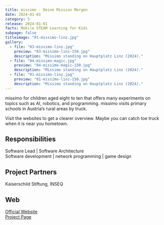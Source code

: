 ```yaml
---
title: missimo - Deine Mission Morgen
date: 2024-01-01
category: 5
release: 2024-01-01
facts: Mobile STEAM Learning for Kids
subpage: false
titleimage: "01-missimo-linz.jpg"
gallery:
  - file: "03-missimo-linz.jpg"
    preview: "03-missimo-linz-150.jpg"
    description: "Missimo standing on Hauptplatz Linz (2024)."
  - file: "04-missimo-magic.jpg"
    preview: "04-missimo-magic-150.jpg"
    description: "Missimo standing on Hauptplatz Linz (2024)."
  - file: "01-missimo-linz.jpg"
    preview: "01-missimo-linz-150.jpg"
    description: "Missimo standing on Hauptplatz Linz (2024)."
---
```


missimo for children aged eight to ten that offers many experiments on topics such as AI, robotics, and programming. missimo visits primary schools in Austria’s rural areas by truck.

Visit the websites to get a clearer overview. Maybe you can catch toe truck when it is near you hometown.

## Responsibilities
Software Lead | Software Architecture <br>
Software development | network programming | game design

## Project Partners
Kaiserschild Stiftung, INSEQ

## Web
[Official Website](https://missimo.at/)<br>
[Project Page](https://ars.electronica.art/futurelab/en/projects-missimo/)
